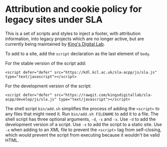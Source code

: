 # Attribution and cookie policy for legacy sites under SLA

This is a set of scripts and styles to inject a footer, with attribution information, into legacy projects which are no longer active, but are currently being maintained by [King's Digital Lab](https://kdl.kcl.ac.uk).

To add to a site, add the `script` declaration as the last element of `body`.

For the stable version of the script add:

```
<script defer="defer" src="https://kdl.kcl.ac.uk/sla-acpp/js/sla.js" type="text/javascript"></script>
```

For the development version of the script:

```
<script defer="defer" src="https://rawgit.com/kingsdigitallab/sla-acpp/develop/js/sla.js" type="text/javascript"></script>
```

The shell script `bin/add.sh` simplifies the process of adding the `<script>` to any files that might need it. Run `bin/add.sh FILENAME` to add it to a file. The shell script has three optional arguments, `-d`, `-s` and `-x`. Use `-d` to add the development version of a script. Use `-s` to add the script to a static site. Use `-x` when adding to an XML file to prevent the `<script>` tag from self-closing, which would prevent the script from executing because it wouldn't be valid HTML.
